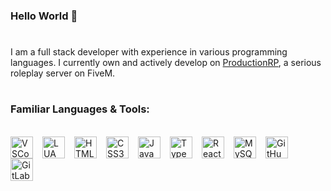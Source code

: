 ### Hello World 👋
#
I am a full stack developer with experience in various programming languages. I currently own and actively develop on <a href='https://www.productionrp.net/'>ProductionRP</a>, a serious roleplay server on FiveM.
#
### Familiar Languages & Tools:
<br>
<img align="left" style="width: 35.5px; margin-right: 15.5px;" alt="VSCode" src="https://cdn.jsdelivr.net/gh/devicons/devicon/icons/vscode/vscode-original.svg" draggable="false" />
<img align="left" style="width: 35.5px; margin-right: 15.5px;" alt="LUA" src="https://cdn.jsdelivr.net/gh/devicons/devicon/icons/lua/lua-plain-wordmark.svg" draggable="false" />
<img align="left" style="width: 35.5px; margin-right: 15.5px;" alt="HTML5" src="https://cdn.jsdelivr.net/gh/devicons/devicon/icons/html5/html5-original-wordmark.svg" draggable="false" />
<img align="left" style="width: 35.5px; margin-right: 15.5px;" alt="CSS3" src="https://cdn.jsdelivr.net/gh/devicons/devicon/icons/css3/css3-original-wordmark.svg" draggable="false" />
<img align="left" style="width: 35.5px; margin-right: 15.5px;" alt="JavaScript" src="https://cdn.jsdelivr.net/gh/devicons/devicon/icons/javascript/javascript-original.svg" draggable="false" />
<img align="left" style="width: 35.5px; margin-right: 15.5px;" alt="TypeScript" src="https://cdn.jsdelivr.net/gh/devicons/devicon/icons/typescript/typescript-original.svg" draggable="false" />
<img align="left" style="width: 35.5px; margin-right: 15.5px;" alt="React" src="https://cdn.jsdelivr.net/gh/devicons/devicon/icons/react/react-original.svg" draggable="false" />
<img align="left" style="width: 35.5px; margin-right: 15.5px;" alt="MySQL" src="https://cdn.jsdelivr.net/gh/devicons/devicon/icons/mysql/mysql-original.svg" draggable="false" />
<img align="left" style="width: 35.5px; margin-right: 15.5px;" alt="GitHub" src="https://cdn.jsdelivr.net/gh/devicons/devicon/icons/github/github-original.svg" draggable="false" />
<img align="left" style="width: 35.5px; margin-right: 15.5px;" alt="GitLab" src="https://cdn.jsdelivr.net/gh/devicons/devicon/icons/gitlab/gitlab-original.svg" draggable="false" />
